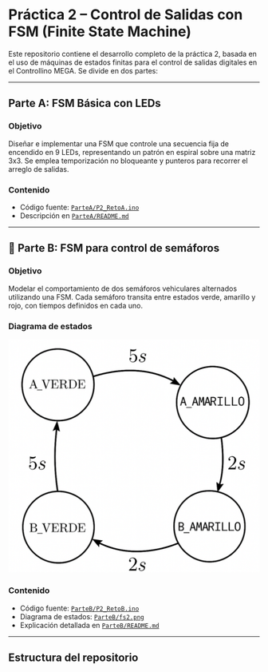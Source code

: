 
# Práctica 2 – Control de Salidas con FSM (Finite State Machine)

Este repositorio contiene el desarrollo completo de la práctica 2, basada en el uso de máquinas de estados finitas para el control de salidas digitales en el Controllino MEGA. Se divide en dos partes:

---

##  Parte A: FSM Básica con LEDs

### Objetivo

Diseñar e implementar una FSM que controle una secuencia fija de encendido en 9 LEDs, representando un patrón en espiral sobre una matriz 3x3. Se emplea temporización no bloqueante y punteros para recorrer el arreglo de salidas.

### Contenido

- Código fuente: [`ParteA/P2_RetoA.ino`](./ParteA/P2_RetoA.ino)
- Descripción en [`ParteA/README.md`](./ParteA/README.md)

---

## 🚦 Parte B: FSM para control de semáforos

### Objetivo

Modelar el comportamiento de dos semáforos vehiculares alternados utilizando una FSM. Cada semáforo transita entre estados verde, amarillo y rojo, con tiempos definidos en cada uno.

### Diagrama de estados

![FSM Semáforos](./ParteB/fs2.png)

### Contenido

- Código fuente: [`ParteB/P2_RetoB.ino`](./ParteB/P2_RetoB.ino)
- Diagrama de estados: [`ParteB/fs2.png`](./ParteB/fs2.png)
- Explicación detallada en [`ParteB/README.md`](./ParteB/README.md)

---

##  Estructura del repositorio



